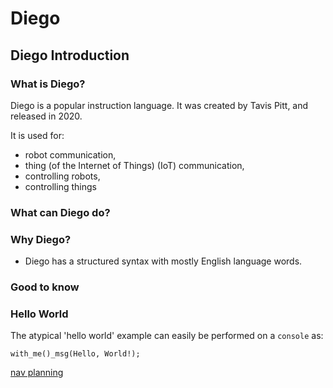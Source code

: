 # Diego
## Diego Introduction

### What is Diego?

Diego is a popular instruction language. It was created by Tavis Pitt, and released in 2020.

It is used for:

* robot communication,
* thing (of the Internet of Things) (IoT) communication,
* controlling robots,
* controlling things

### What can Diego do?


### Why Diego?
+ Diego has a structured syntax with mostly English language words.


### Good to know


### Hello World

The atypical 'hello world' example can easily be performed on a `console` as:

```Diego
with_me()_msg(Hello, World!);
```

[nav planning](docs/obj/navigation_planning.md)
